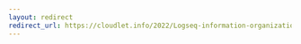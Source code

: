 ```yaml
---
layout: redirect
redirect_url: https://cloudlet.info/2022/Logseq-information-organization-structure
---
```

